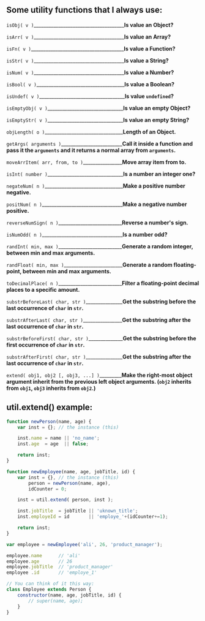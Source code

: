 Some utility functions that I always use:
-----------------------------------------
`isObj( v )`_____________________________________**Is value an Object?**

`isArr( v )`_____________________________________**Is value an Array?**

`isFn( v )`______________________________________**Is value a Function?**

`isStr( v )`_____________________________________**Is value a String?**

`isNum( v )`_____________________________________**Is value a Number?**

`isBool( v )`____________________________________**Is value a Boolean?**

`isUndef( v )`___________________________________**Is value `undefined`?**

`isEmptyObj( v )`_______________________________**Is value an empty Object?**

`isEmptyStr( v )`_______________________________**Is value an empty String?**

`objLength( o )`________________________________**Length of an Object.**

`getArgs( arguments )`_________________________**Call it inside a function and pass it the `arguments` and it returns a normal array from `arguments`.**

`moveArrItem( arr, from, to )`________________**Move array item from to.**

`isInt( number )`_______________________________**Is a number an integer one?**

`negateNum( n )`________________________________**Make a positive number negative.**

`positNum( n )`_________________________________**Make a negative number positive.**

`reverseNumSign( n )`__________________________**Reverse a number's sign.**

`isNumOdd( n )`_________________________________**Is a number odd?**

`randInt( min, max )`__________________________**Generate a random integer, between min and max arguments.**

`randFloat( min, max )`________________________**Generate a random floating-point, between min and max arguments.**

`toDecimalPlace( n )`__________________________**Filter a floating-point decimal places to a specific amount.**

`substrBeforeLast( char, str )`_______________**Get the substring before the last occurrence of `char` in `str`.**

`substrAfterLast( char, str )`________________**Get the substring after the last occurrence of `char` in `str`.**

`substrBeforeFirst( char, str )`______________**Get the substring before the first occurrence of `char` in `str`.**

`substrAfterFirst( char, str )`_______________**Get the substring after the last occurrence of `char` in `str`.**

`extend( obj1, obj2 [, obj3, ...] )`_________**Make the right-most object argument inherit from the previous left object arguments. (`obj2` inherits from `obj1`, `obj3` inherits from `obj2`.)**

util.extend() example:
----------------------
```javascript
function newPerson(name, age) {
    var inst = {}; // the instance (this)

    inst.name = name || 'no_name';
    inst.age  = age  || false;

    return inst;
}

function newEmployee(name, age, jobTitle, id) {
    var inst = {}, // the instance (this)
        person = newPerson(name, age),
        idCounter = 0;

    inst = util.extend( person, inst );

    inst.jobTitle  = jobTitle || 'uknown_title';
    inst.employeId = id       || 'employe_'+(idCounter+=1);

    return inst;
}

var employee = newEmployee('ali', 26, 'product_manager');

employee.name      // 'ali'
employee.age       // 26
employee.jobTitle  // 'product_manager'
employee .id       // 'employe_1'

// You can think of it this way:
class Employee extends Person {
    constructor(name, age, jobTitle, id) {
        // super(name, age);
    }
}
```
